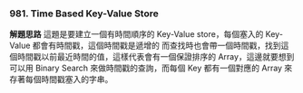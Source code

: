### 981. Time Based Key-Value Store

**解題思路**
這題是要建立一個有時間順序的 Key-Value store，每個塞入的 Key-Value 都會有時間戳，這個時間戳是遞增的
而查找時也會帶一個時間戳，找到這個時間戳以前最近時間的值，這樣代表會有一個保證排序的 Array，這邊就要想到可以用 Binary Search 
來做時間戳的查詢，而每個 Key 都有一個對應的 Array 來存著每個時間戳塞入的字串。
